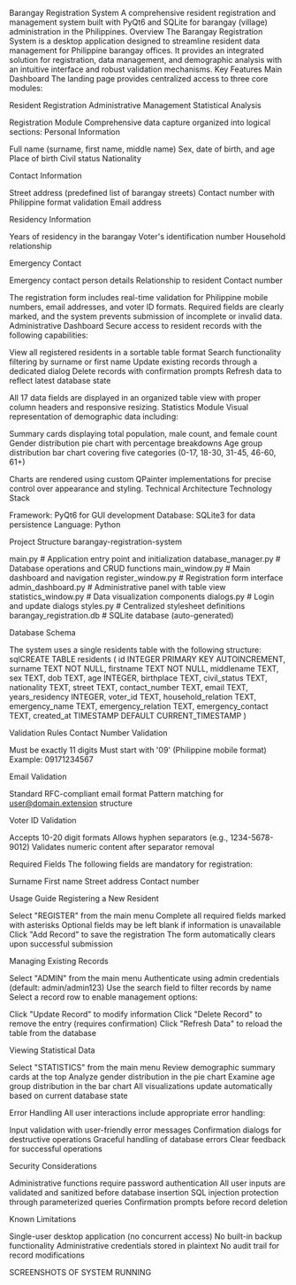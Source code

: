 Barangay Registration System
A comprehensive resident registration and management system built with PyQt6 and SQLite for barangay (village) administration in the Philippines.
Overview
The Barangay Registration System is a desktop application designed to streamline resident data management for Philippine barangay offices. It provides an integrated solution for registration, data management, and demographic analysis with an intuitive interface and robust validation mechanisms.
Key Features
Main Dashboard
The landing page provides centralized access to three core modules:

Resident Registration
Administrative Management
Statistical Analysis

Registration Module
Comprehensive data capture organized into logical sections:
Personal Information

Full name (surname, first name, middle name)
Sex, date of birth, and age
Place of birth
Civil status
Nationality

Contact Information

Street address (predefined list of barangay streets)
Contact number with Philippine format validation
Email address

Residency Information

Years of residency in the barangay
Voter's identification number
Household relationship

Emergency Contact

Emergency contact person details
Relationship to resident
Contact number

The registration form includes real-time validation for Philippine mobile numbers, email addresses, and voter ID formats. Required fields are clearly marked, and the system prevents submission of incomplete or invalid data.
Administrative Dashboard
Secure access to resident records with the following capabilities:

View all registered residents in a sortable table format
Search functionality filtering by surname or first name
Update existing records through a dedicated dialog
Delete records with confirmation prompts
Refresh data to reflect latest database state

All 17 data fields are displayed in an organized table view with proper column headers and responsive resizing.
Statistics Module
Visual representation of demographic data including:

Summary cards displaying total population, male count, and female count
Gender distribution pie chart with percentage breakdowns
Age group distribution bar chart covering five categories (0-17, 18-30, 31-45, 46-60, 61+)

Charts are rendered using custom QPainter implementations for precise control over appearance and styling.
Technical Architecture
Technology Stack

Framework: PyQt6 for GUI development
Database: SQLite3 for data persistence
Language: Python


Project Structure
barangay-registration-system

main.py                    # Application entry point and initialization
database_manager.py        # Database operations and CRUD functions
main_window.py             # Main dashboard and navigation
register_window.py         # Registration form interface
admin_dashboard.py         # Administrative panel with table view
statistics_window.py       # Data visualization components
dialogs.py                 # Login and update dialogs
styles.py                  # Centralized stylesheet definitions
barangay_registration.db   # SQLite database (auto-generated)

Database Schema

The system uses a single residents table with the following structure:
sqlCREATE TABLE residents (
    id INTEGER PRIMARY KEY AUTOINCREMENT,
    surname TEXT NOT NULL,
    firstname TEXT NOT NULL,
    middlename TEXT,
    sex TEXT,
    dob TEXT,
    age INTEGER,
    birthplace TEXT,
    civil_status TEXT,
    nationality TEXT,
    street TEXT,
    contact_number TEXT,
    email TEXT,
    years_residency INTEGER,
    voter_id TEXT,
    household_relation TEXT,
    emergency_name TEXT,
    emergency_relation TEXT,
    emergency_contact TEXT,
    created_at TIMESTAMP DEFAULT CURRENT_TIMESTAMP
)

Validation Rules
Contact Number Validation

Must be exactly 11 digits
Must start with '09' (Philippine mobile format)
Example: 09171234567

Email Validation

Standard RFC-compliant email format
Pattern matching for user@domain.extension structure

Voter ID Validation

Accepts 10-20 digit formats
Allows hyphen separators (e.g., 1234-5678-9012)
Validates numeric content after separator removal

Required Fields
The following fields are mandatory for registration:

Surname
First name
Street address
Contact number

Usage Guide
Registering a New Resident

Select "REGISTER" from the main menu
Complete all required fields marked with asterisks
Optional fields may be left blank if information is unavailable
Click "Add Record" to save the registration
The form automatically clears upon successful submission

Managing Existing Records

Select "ADMIN" from the main menu
Authenticate using admin credentials (default: admin/admin123)
Use the search field to filter records by name
Select a record row to enable management options:

Click "Update Record" to modify information
Click "Delete Record" to remove the entry (requires confirmation)
Click "Refresh Data" to reload the table from the database

Viewing Statistical Data

Select "STATISTICS" from the main menu
Review demographic summary cards at the top
Analyze gender distribution in the pie chart
Examine age group distribution in the bar chart
All visualizations update automatically based on current database state

Error Handling
All user interactions include appropriate error handling:

Input validation with user-friendly error messages
Confirmation dialogs for destructive operations
Graceful handling of database errors
Clear feedback for successful operations

Security Considerations

Administrative functions require password authentication
All user inputs are validated and sanitized before database insertion
SQL injection protection through parameterized queries
Confirmation prompts before record deletion

Known Limitations

Single-user desktop application (no concurrent access)
No built-in backup functionality
Administrative credentials stored in plaintext
No audit trail for record modifications

SCREENSHOTS OF SYSTEM RUNNING
